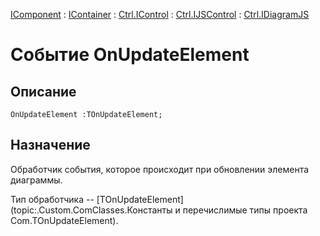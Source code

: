 ﻿---
Link: Com.Ctrl.IDiagramJS.@OnUpdateElement
---

[IComponent](topic:Com.Custom.ComClasses.IComponent.Default) :
[IContainer](topic:Com.Custom.ComClasses.IContainer.Default) :
[Ctrl.IControl](topic:Com.Custom.ComClasses.Ctrl.IControl.Default) :
[Ctrl.IJSControl](topic:Com.Custom.ComClasses.Ctrl.IJSControl.Default) :
[Ctrl.IDiagramJS](Default)

# Событие OnUpdateElement

## Описание

    OnUpdateElement :TOnUpdateElement;

## Назначение

Обработчик события, которое происходит при обновлении элемента диаграммы.

Тип обработчика -- [TOnUpdateElement](topic:.Custom.ComClasses.Константы и перечислимые типы проекта Com.TOnUpdateElement).
